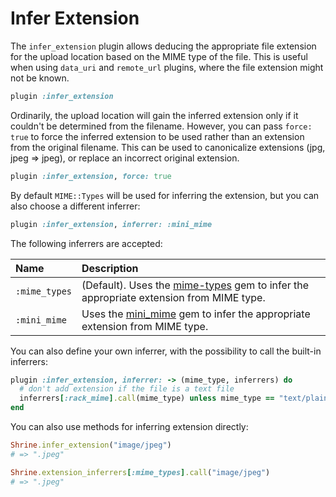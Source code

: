 # Infer Extension

The `infer_extension` plugin allows deducing the appropriate file extension for
the upload location based on the MIME type of the file. This is useful when
using `data_uri` and `remote_url` plugins, where the file extension might not
be known.

```rb
plugin :infer_extension
```

Ordinarily, the upload location will gain the inferred extension only if it
couldn't be determined from the filename. However, you can pass `force: true`
to force the inferred extension to be used rather than an extension from the
original filename. This can be used to canonicalize extensions (jpg, jpeg =>
jpeg), or replace an incorrect original extension.

```rb
plugin :infer_extension, force: true
```

By default `MIME::Types` will be used for inferring the extension, but you can
also choose a different inferrer:

```rb
plugin :infer_extension, inferrer: :mini_mime
```

The following inferrers are accepted:

| Name          | Description                                                                             |
| :------------ | :-----------                                                                            |
| `:mime_types` | (Default). Uses the [mime-types] gem to infer the appropriate extension from MIME type. |
| `:mini_mime`  | Uses the [mini_mime] gem to infer the appropriate extension from MIME type.             |

You can also define your own inferrer, with the possibility to call the
built-in inferrers:

```rb
plugin :infer_extension, inferrer: -> (mime_type, inferrers) do
  # don't add extension if the file is a text file
  inferrers[:rack_mime].call(mime_type) unless mime_type == "text/plain"
end
```

You can also use methods for inferring extension directly:

```rb
Shrine.infer_extension("image/jpeg")
# => ".jpeg"

Shrine.extension_inferrers[:mime_types].call("image/jpeg")
# => ".jpeg"
```

[mime-types]: https://github.com/mime-types/ruby-mime-types
[mini_mime]: https://github.com/discourse/mini_mime
